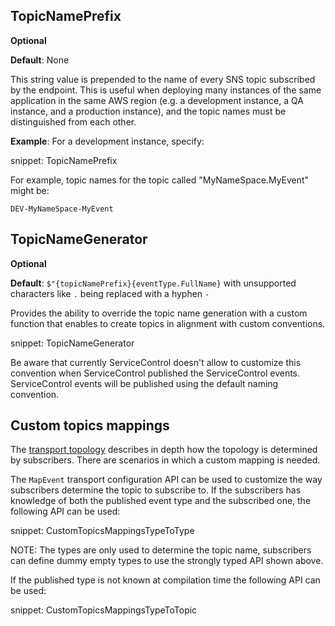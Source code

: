 ## TopicNamePrefix

**Optional**

**Default**: None

This string value is prepended to the name of every SNS topic subscribed by the endpoint. This is useful when deploying many instances of the same application in the same AWS region (e.g. a development instance, a QA instance, and a production instance), and the topic names must be distinguished from each other.

**Example**: For a development instance, specify:

snippet: TopicNamePrefix

For example, topic names for the topic called "MyNameSpace.MyEvent" might be:

```
DEV-MyNameSpace-MyEvent
```

## TopicNameGenerator

**Optional**

**Default**: `$"{topicNamePrefix}{eventType.FullName}` with unsupported characters like `.` being replaced with a hyphen `-`

Provides the ability to override the topic name generation with a custom function that enables to create topics in alignment with custom conventions.

snippet: TopicNameGenerator

Be aware that currently ServiceControl doesn't allow to customize this convention when ServiceControl published the ServiceControl events. ServiceControl events will be published using the default naming convention.

## Custom topics mappings

The [transport topology](topology.md#sqs-publishsubscribe) describes in depth how the topology is determined by subscribers. There are scenarios in which a custom mapping is needed.

The `MapEvent` transport configuration API can be used to customize the way subscribers determine the topic to subscribe to. If the subscribers has knowledge of both the published event type and the subscribed one, the following API can be used:

snippet: CustomTopicsMappingsTypeToType

NOTE: The types are only used to determine the topic name, subscribers can define dummy empty types to use the strongly typed API shown above.

If the published type is not known at compilation time the following API can be used:

snippet: CustomTopicsMappingsTypeToTopic